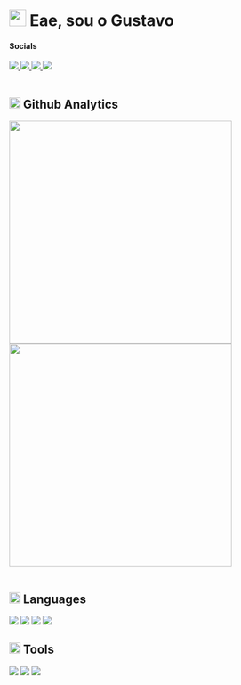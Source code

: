 <h1><img height="30px" src="https://user-images.githubusercontent.com/50364832/143615313-330ef73e-ee1c-4cfe-b71d-7462a00f16b4.gif" /> Eae, sou o Gustavo</h1>

<h4> Socials</h4>
<div>
<!--   instagram -->
  <a href="https://www.instagram.com/gutolitt/">
    <img src="https://img.shields.io/badge/-Instagram-%23E4405F?style=for-the-badge&logo=instagram&logoColor=white">
  </a>
  
<!--   discord -->
  <a href="https://discord.gg/DZnnfQDbp9">
    <img src="https://img.shields.io/badge/-discord-%235865F2?style=for-the-badge&logo=discord&logoColor=white">
  </a>
  
<!--   linkedin -->
  <a href="https://www.linkedin.com/in/gustavo-litter-6ab24b191/">
    <img src="https://img.shields.io/badge/-Linkedin-%230e76a8?style=for-the-badge&logo=linkedin&logoColor=white"/>
  </a>
  
<!--   twitter -->
  <a href="https://twitter.com/gustavo_gurt">
    <img src="https://img.shields.io/badge/-twitter-%2300acee?style=for-the-badge&logo=twitter&logoColor=white"/>
  </a>
  
</div>

</br>

<h2><img height="20px" src="https://user-images.githubusercontent.com/50364832/143619165-74c703be-b3a3-4902-9563-07928511c2bc.gif" /> Github Analytics</h2>
<div>
  <img width="400em" src="https://github-readme-stats.vercel.app/api?username=Gurtinho&show_icons=true&theme=radical&include_all_commits=true&count_private=true"/>
  </br>
  <img width="400em" src="https://github-readme-stats.vercel.app/api/top-langs/?username=Gurtinho&layout=compact&langs_count=7&theme=radical"/>
</div>
 
</br>

<h2><img height="20px" src="https://user-images.githubusercontent.com/50364832/143620337-441d693c-a903-42af-9ddd-4dfa82d25822.gif" /> Languages</h2>

<div>
  <img src="https://img.shields.io/badge/-javascript-%23f7df1e?style=for-the-badge&logo=javascript&logoColor=white">
  
  <img src="https://img.shields.io/badge/-node.js-%20%2380bd01?style=for-the-badge&logo=node.js&logoColor=white">
  
  <img src="https://img.shields.io/badge/-postgresql-%20%232f6792?style=for-the-badge&logo=postgresql&logoColor=white">
  
  <img src="https://img.shields.io/badge/-bootstrap-%20%23713cbd?style=for-the-badge&logo=bootstrap&logoColor=white">
</div
  
</br>
  
<h2><img height="20px" src="https://user-images.githubusercontent.com/50364832/143620337-441d693c-a903-42af-9ddd-4dfa82d25822.gif" /> Tools</h2>

<div>
  <img src="https://img.shields.io/badge/-vscode-%231f9cf0?style=for-the-badge&logo=visualstudiocode&logoColor=white">
  
  <img src="https://img.shields.io/badge/-operagx-%20%23fa184d?style=for-the-badge&logo=opera&logoColor=white">
  
  <img src="https://img.shields.io/badge/-windows-%20%231f9cf0?style=for-the-badge&logo=windows&logoColor=white">
</div
  
</br></br>
